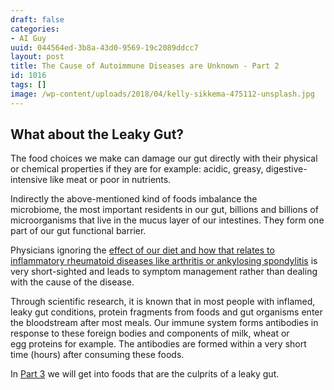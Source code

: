 ```yaml
---
draft: false
categories:
- AI Guy
uuid: 044564ed-3b8a-43d0-9569-19c2089ddcc7
layout: post
title: The Cause of Autoimmune Diseases are Unknown - Part 2
id: 1016
tags: []
image: /wp-content/uploads/2018/04/kelly-sikkema-475112-unsplash.jpg
---
```


## What about the Leaky Gut?

The food choices we make can damage our gut directly with their physical or chemical properties if they are for example:&nbsp;acidic,&nbsp;greasy, digestive-intensive like meat or poor in nutrients.

Indirectly the above-mentioned kind of foods&nbsp;imbalance the microbiome,&nbsp;the most important residents in our gut, billions and billions of microorganisms that live in the mucus layer of our intestines. They form one part of our gut functional barrier.

Physicians ignoring the&nbsp;[effect of our diet and how that relates to inflammatory&nbsp;rheumatoid diseases like&nbsp;arthritis or&nbsp;ankylosing spondylitis](https://www.ncbi.nlm.nih.gov/pmc/articles/PMC5682732/) is very short-sighted and leads to symptom management&nbsp;rather than dealing with the&nbsp;cause of the disease.

Through scientific research, it is known that in most people with inflamed, leaky gut conditions, protein fragments from foods and gut organisms enter the bloodstream after most meals. Our immune system forms antibodies in response to these foreign bodies and components of milk, wheat or egg&nbsp;proteins for example. The antibodies&nbsp;are formed&nbsp;within a very short time (hours) after consuming these foods.

In [Part 3](https://factastichealth.com/the-cause-of-autoimmune-diseases-are-unknown-part-3) we will get into foods that are the culprits of a leaky gut.
